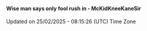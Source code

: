 #### Wise man says only fool rush in - McKidKneeKaneSir
Updated on 25/02/2025 - 08:15:26 (UTC) Time Zone
